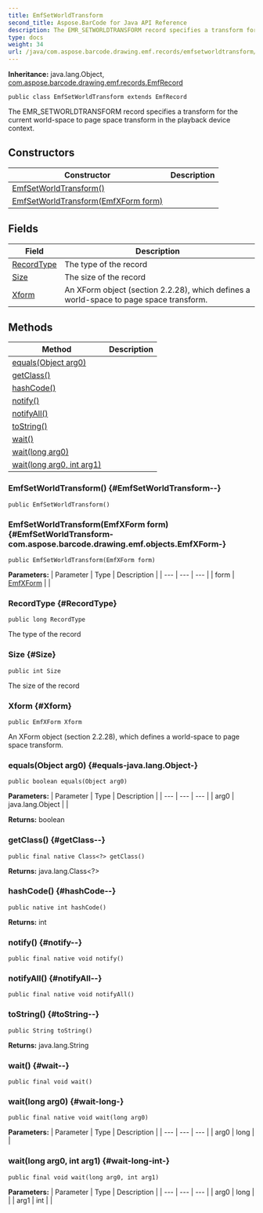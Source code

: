 ```yaml
---
title: EmfSetWorldTransform
second_title: Aspose.BarCode for Java API Reference
description: The EMR_SETWORLDTRANSFORM record specifies a transform for the current world-space to page space transform in the playback device context.
type: docs
weight: 34
url: /java/com.aspose.barcode.drawing.emf.records/emfsetworldtransform/
---
```

**Inheritance:**
java.lang.Object, [com.aspose.barcode.drawing.emf.records.EmfRecord](../../com.aspose.barcode.drawing.emf.records/emfrecord)
```
public class EmfSetWorldTransform extends EmfRecord
```

The EMR\_SETWORLDTRANSFORM record specifies a transform for the current world-space to page space transform in the playback device context.
## Constructors

| Constructor | Description |
| --- | --- |
| [EmfSetWorldTransform()](#EmfSetWorldTransform--) |  |
| [EmfSetWorldTransform(EmfXForm form)](#EmfSetWorldTransform-com.aspose.barcode.drawing.emf.objects.EmfXForm-) |  |
## Fields

| Field | Description |
| --- | --- |
| [RecordType](#RecordType) | The type of the record |
| [Size](#Size) | The size of the record |
| [Xform](#Xform) | An XForm object (section 2.2.28), which defines a world-space to page space transform. |
## Methods

| Method | Description |
| --- | --- |
| [equals(Object arg0)](#equals-java.lang.Object-) |  |
| [getClass()](#getClass--) |  |
| [hashCode()](#hashCode--) |  |
| [notify()](#notify--) |  |
| [notifyAll()](#notifyAll--) |  |
| [toString()](#toString--) |  |
| [wait()](#wait--) |  |
| [wait(long arg0)](#wait-long-) |  |
| [wait(long arg0, int arg1)](#wait-long-int-) |  |
### EmfSetWorldTransform() {#EmfSetWorldTransform--}
```
public EmfSetWorldTransform()
```


### EmfSetWorldTransform(EmfXForm form) {#EmfSetWorldTransform-com.aspose.barcode.drawing.emf.objects.EmfXForm-}
```
public EmfSetWorldTransform(EmfXForm form)
```


**Parameters:**
| Parameter | Type | Description |
| --- | --- | --- |
| form | [EmfXForm](../../com.aspose.barcode.drawing.emf.objects/emfxform) |  |

### RecordType {#RecordType}
```
public long RecordType
```


The type of the record

### Size {#Size}
```
public int Size
```


The size of the record

### Xform {#Xform}
```
public EmfXForm Xform
```


An XForm object (section 2.2.28), which defines a world-space to page space transform.

### equals(Object arg0) {#equals-java.lang.Object-}
```
public boolean equals(Object arg0)
```




**Parameters:**
| Parameter | Type | Description |
| --- | --- | --- |
| arg0 | java.lang.Object |  |

**Returns:**
boolean
### getClass() {#getClass--}
```
public final native Class<?> getClass()
```




**Returns:**
java.lang.Class<?>
### hashCode() {#hashCode--}
```
public native int hashCode()
```




**Returns:**
int
### notify() {#notify--}
```
public final native void notify()
```




### notifyAll() {#notifyAll--}
```
public final native void notifyAll()
```




### toString() {#toString--}
```
public String toString()
```




**Returns:**
java.lang.String
### wait() {#wait--}
```
public final void wait()
```




### wait(long arg0) {#wait-long-}
```
public final native void wait(long arg0)
```




**Parameters:**
| Parameter | Type | Description |
| --- | --- | --- |
| arg0 | long |  |

### wait(long arg0, int arg1) {#wait-long-int-}
```
public final void wait(long arg0, int arg1)
```




**Parameters:**
| Parameter | Type | Description |
| --- | --- | --- |
| arg0 | long |  |
| arg1 | int |  |

